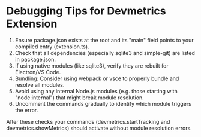 # Debugging Tips for Devmetrics Extension

1. Ensure package.json exists at the root and its "main" field points to your compiled entry (extension.ts).
2. Check that all dependencies (especially sqlite3 and simple-git) are listed in package.json.
3. If using native modules (like sqlite3), verify they are rebuilt for Electron/VS Code.
4. Bundling: Consider using webpack or vsce to properly bundle and resolve all modules.
5. Avoid using any internal Node.js modules (e.g. those starting with "node:internal") that might break module resolution.
6. Uncomment the commands gradually to identify which module triggers the error.

After these checks your commands (devmetrics.startTracking and devmetrics.showMetrics) should activate without module resolution errors.

